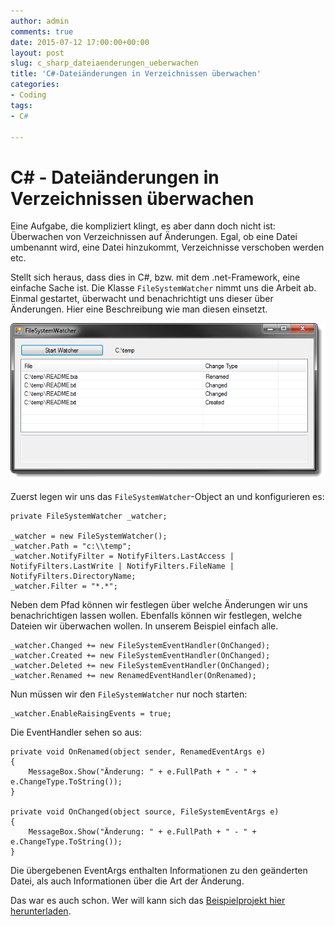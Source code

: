 ```yaml
---
author: admin
comments: true
date: 2015-07-12 17:00:00+00:00
layout: post
slug: c_sharp_dateiaenderungen_ueberwachen
title: 'C#-Dateiänderungen in Verzeichnissen überwachen'
categories:
- Coding
tags:
- C#

---
```


# C# - Dateiänderungen in Verzeichnissen überwachen
Eine Aufgabe, die kompliziert klingt, es aber dann doch nicht ist: Überwachen von Verzeichnissen auf Änderungen. Egal, ob eine Datei umbenannt wird, eine Datei hinzukommt, Verzeichnisse verschoben werden etc.

Stellt sich heraus, dass dies in C#, bzw. mit dem .net-Framework, eine einfache Sache ist. Die Klasse <code>FileSystemWatcher</code> nimmt uns die Arbeit ab. Einmal gestartet, überwacht und benachrichtigt uns dieser über Änderungen. Hier eine Beschreibung wie man diesen einsetzt.

![](/assets/uploads/2015/7/fsw1.png)

Zuerst legen wir uns das <code>FileSystemWatcher</code>-Object an und konfigurieren es:

	private FileSystemWatcher _watcher;

    _watcher = new FileSystemWatcher();
    _watcher.Path = "c:\\temp";
    _watcher.NotifyFilter = NotifyFilters.LastAccess | NotifyFilters.LastWrite | NotifyFilters.FileName | NotifyFilters.DirectoryName;
    _watcher.Filter = "*.*";

Neben dem Pfad können wir festlegen über welche Änderungen wir uns benachrichtigen lassen wollen. Ebenfalls können wir festlegen, welche Dateien wir überwachen wollen. In unserem Beispiel einfach alle.

    _watcher.Changed += new FileSystemEventHandler(OnChanged);
    _watcher.Created += new FileSystemEventHandler(OnChanged);
    _watcher.Deleted += new FileSystemEventHandler(OnChanged);
    _watcher.Renamed += new RenamedEventHandler(OnRenamed);

Nun müssen wir den <code>FileSystemWatcher</code> nur noch starten:

	_watcher.EnableRaisingEvents = true;

Die EventHandler sehen so aus:

    private void OnRenamed(object sender, RenamedEventArgs e)
    {
        MessageBox.Show("Änderung: " + e.FullPath + " - " + e.ChangeType.ToString());          
    }

    private void OnChanged(object source, FileSystemEventArgs e)
    {
        MessageBox.Show("Änderung: " + e.FullPath + " - " + e.ChangeType.ToString());
    }


Die übergebenen EventArgs enthalten Informationen zu den geänderten Datei, als auch Informationen über die Art der Änderung.

Das war es auch schon. Wer will kann sich das [Beispielprojekt hier herunterladen](/assets/uploads/2015/7/FileSystemWatcher.zip).

